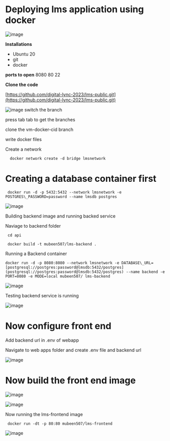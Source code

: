 # **Deploying lms application using docker**


![image](https://github.com/arjunedify/Arjun/assets/130965749/571f847d-cfd2-4020-94f5-8f182c2f45e9)

**Installations**

- Ubuntu 20
- git
- docker

**ports to open**
 8080 80 22

**Clone the code**

[https://github.com/digital-lync-2023/lms-public.git](https://github.com/digital-lync-2023/lms-public.git)

![image](https://github.com/arjunedify/Arjun/assets/130965749/7859a8d1-c724-4a28-a147-f8a57b8e0bd7)
switch the branch

 press tab tab to get the branches

 clone the vm-docker-cid branch

write docker files

Create a network
```
  docker network create -d bridge lmsnetwork
```
# **Creating a database container first**
```
 docker run -d -p 5432:5432 --network lmsnetwork -e POSTGRES\_PASSWORD=password --name lmsdb postgres
```

![image](https://github.com/arjunedify/Arjun/assets/130965749/ea307aaf-0bcc-47bb-a7a7-ed728394dce5)

Building backend image and running backed service

Naviage to backend folder
```
 cd api
```
```
 docker build -t mubeen507/lms-backend .
```
Running a Backend container
```
docker run -d -p 8080:8080 --network lmsnetwork -e DATABASE\_URL=[postgresql://postgres:password@lmsdb:5432/postgres](postgresql://postgres:password@lmsdb:5432/postgres) --name backend -e PORT=8080 -e MODE=local mubeen507/ lms-backend
```
![image](https://github.com/arjunedify/Arjun/assets/130965749/ebaf4297-1c72-4337-9104-13369abc8907)

Testing backend service is running


 ![image](https://github.com/arjunedify/Arjun/assets/130965749/dd835cd8-7ebe-4ff1-ab29-70862b33a1e1)

# Now configure front end

Add backend url in .env of webapp

 Navigate to web apps folder and create .env file and backend url

![image](https://github.com/arjunedify/Arjun/assets/130965749/6eae1509-b09f-4b29-bbf8-2584f2921a93)

# Now build the front end image


![image](https://github.com/arjunedify/Arjun/assets/130965749/81364a5d-3a4c-4ff7-ab12-8ae216985fc3)

![image](https://github.com/arjunedify/Arjun/assets/130965749/8c58adac-3806-44bf-b67c-5dfcbc186ba2)

Now running the lms-frontend image
```
 docker run -dt -p 80:80 mubeen507/lms-frontend
```
![image](https://github.com/arjunedify/Arjun/assets/130965749/f96723c8-9e7f-4be3-8d80-e0f0b073e204)
